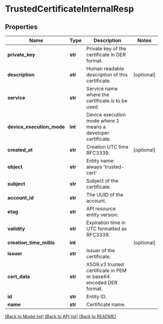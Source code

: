 # TrustedCertificateInternalResp

## Properties
Name | Type | Description | Notes
------------ | ------------- | ------------- | -------------
**private_key** | **str** | Private key of the certificate in DER format. | 
**description** | **str** | Human readable description of this certificate. | [optional] 
**service** | **str** | Service name where the certificate is to be used. | 
**device_execution_mode** | **int** | Device execution mode where 1 means a developer certificate. | 
**created_at** | **str** | Creation UTC time RFC3339. | [optional] 
**object** | **str** | Entity name: always &#39;trusted-cert&#39; | 
**subject** | **str** | Subject of the certificate. | 
**account_id** | **str** | The UUID of the account. | 
**etag** | **str** | API resource entity version. | 
**validity** | **str** | Expiration time in UTC formatted as RFC3339. | 
**creation_time_millis** | **int** |  | [optional] 
**issuer** | **str** | Issuer of the certificate. | 
**cert_data** | **str** | X509.v3 trusted certificate in PEM or base64 encoded DER format. | 
**id** | **str** | Entity ID. | 
**name** | **str** | Certificate name. | 

[[Back to Model list]](../README.md#documentation-for-models) [[Back to API list]](../README.md#documentation-for-api-endpoints) [[Back to README]](../README.md)


